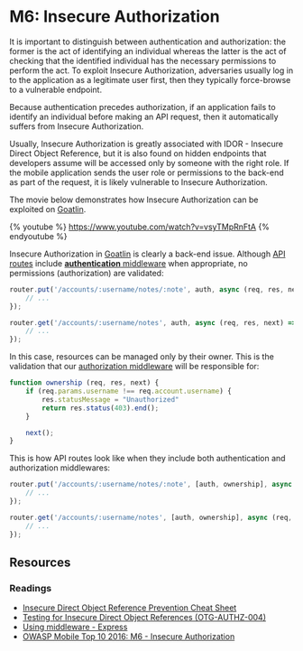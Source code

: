 M6: Insecure Authorization
==========================

It is important to distinguish between authentication and authorization: the
former is the act of identifying an individual whereas the latter is the act of
checking that the identified individual has the necessary permissions to perform
the act. To exploit Insecure Authorization, adversaries usually log in to the
application as a legitimate user first, then they typically force-browse to a
vulnerable endpoint.

Because authentication precedes authorization, if an application fails to
identify an individual before making an API request, then it automatically
suffers from Insecure Authorization.

Usually, Insecure Authorization is greatly associated with IDOR - Insecure
Direct Object Reference, but it is also found on hidden endpoints that
developers assume will be accessed only by someone with the right role. If the
mobile application sends the user role or permissions to the back-end as part of
the request, it is likely vulnerable to Insecure Authorization.

The movie below demonstrates how Insecure Authorization can be exploited on 
[Goatlin][0].

{% youtube %}
https://www.youtube.com/watch?v=vsyTMpRnFtA
{% endyoutube %}

Insecure Authorization in [Goatlin][0] is clearly a back-end issue.
Although [API routes][1] include [**authentication** middleware][2] when
appropriate, no permissions (authorization) are validated:

```javascript
router.put('/accounts/:username/notes/:note', auth, async (req, res, next) => {
    // ...
});

router.get('/accounts/:username/notes', auth, async (req, res, next) => {
    // ...
});
```

In this case, resources can be managed only by their owner. This is the
validation that our [authorization middleware][3] will be responsible for:

```javascript
function ownership (req, res, next) {
    if (req.params.username !== req.account.username) {
        res.statusMessage = "Unauthorized"
        return res.status(403).end();
    }

    next();
}
```

This is how API routes look like when they include both authentication and
authorization middlewares:

```javascript
router.put('/accounts/:username/notes/:note', [auth, ownership], async (req, res, next) => {
    // ...
});

router.get('/accounts/:username/notes', [auth, ownership], async (req, res, next) => {
    // ...
});
```

## Resources

### Readings

* [Insecure Direct Object Reference Prevention Cheat Sheet][5]
* [Testing for Insecure Direct Object References (OTG-AUTHZ-004)][6]
* [Using middleware - Express][7]
* [OWASP Mobile Top 10 2016: M6 - Insecure Authorization][8]

[0]: https://github.com/Checkmarx/Goatlin
[1]: https://github.com/Checkmarx/Goatlin/blob/master/packages/services/api/src/routes/accounts.js#L29
[2]: https://github.com/Checkmarx/Goatlin/blob/master/packages/services/api/src/middleware/auth.js
[3]: https://github.com/Checkmarx/Goatlin/blob/feature/m6-insecure-authorization/packages/services/api/src/middleware/ownership.js
[5]: https://www.owasp.org/index.php/Insecure_Direct_Object_Reference_Prevention_Cheat_Sheet
[6]: https://www.owasp.org/index.php/Testing_for_Insecure_Direct_Object_References_(OTG-AUTHZ-004)
[7]: https://expressjs.com/en/guide/using-middleware.html
[8]: https://www.owasp.org/index.php/Mobile_Top_10_2016-M6-Insecure_Authorization
